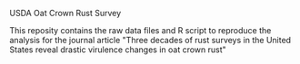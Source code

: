 USDA Oat Crown Rust Survey

This reposity contains the raw data files and R script to reproduce the analysis for the journal article "Three decades of rust surveys in the United States reveal drastic virulence changes in oat crown rust"


